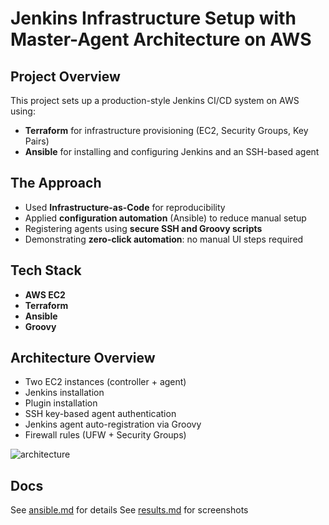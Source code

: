 # Jenkins Infrastructure Setup with Master-Agent Architecture on AWS

## Project Overview

This project sets up a production-style Jenkins CI/CD system on AWS using:

- **Terraform** for infrastructure provisioning (EC2, Security Groups, Key Pairs)
- **Ansible** for installing and configuring Jenkins and an SSH-based agent

## The Approach

- Used **Infrastructure-as-Code** for reproducibility
- Applied **configuration automation** (Ansible) to reduce manual setup
- Registering agents using **secure SSH and Groovy scripts**
- Demonstrating **zero-click automation**: no manual UI steps required

## Tech Stack

- **AWS EC2**
- **Terraform**
- **Ansible**
- **Groovy**

## Architecture Overview

- Two EC2 instances (controller + agent)
- Jenkins installation
- Plugin installation
- SSH key-based agent authentication
- Jenkins agent auto-registration via Groovy
- Firewall rules (UFW + Security Groups)

![architecture](assets/architecture-diagram.png)

## Docs

See [ansible.md](docs/ansible.md) for details
See [results.md](docs/results.md) for screenshots
